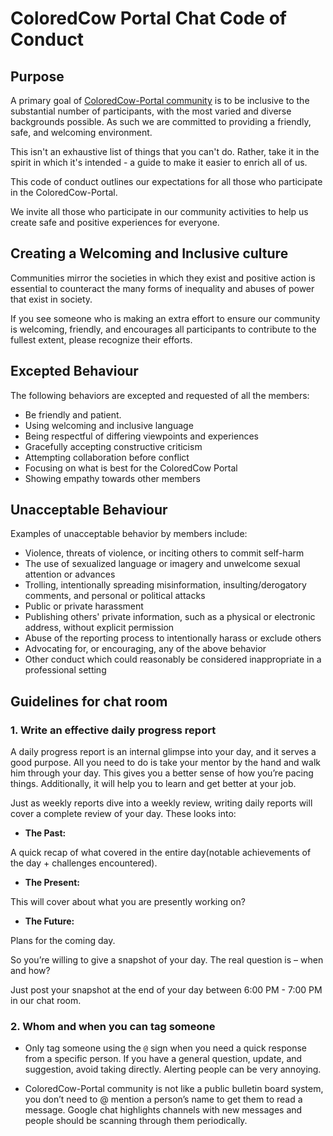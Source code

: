 # ColoredCow Portal Chat Code of Conduct

## Purpose

A primary goal of [ColoredCow-Portal community](https://chat.google.com/room/AAAA3vnRMzI) is to be inclusive to the substantial number of participants, with the most varied and diverse backgrounds possible. As such we are committed to providing a friendly, safe, and welcoming environment.

This isn't an exhaustive list of things that you can't do. Rather, take it in the spirit in which it's intended - a guide to make it easier to enrich all of us.

This code of conduct outlines our expectations for all those who participate in the ColoredCow-Portal.

We invite all those who participate in our community activities to help us create safe and positive experiences for everyone.

## Creating a Welcoming and Inclusive culture

Communities mirror the societies in which they exist and positive action is essential to counteract the many forms of inequality and abuses of power that exist in society.

If you see someone who is making an extra effort to ensure our community is welcoming, friendly, and encourages all participants to contribute to the fullest extent, please recognize their efforts.

## Excepted Behaviour

The following behaviors are excepted and requested of all the members:

* Be friendly and patient.
* Using welcoming and inclusive language
* Being respectful of differing viewpoints and experiences
* Gracefully accepting constructive criticism
* Attempting collaboration before conflict
* Focusing on what is best for the ColoredCow Portal
* Showing empathy towards other members

## Unacceptable Behaviour

Examples of unacceptable behavior by members include: 

* Violence, threats of violence, or inciting others to commit self-harm
* The use of sexualized language or imagery and unwelcome sexual attention or advances
* Trolling, intentionally spreading misinformation, insulting/derogatory comments, and personal or political attacks
* Public or private harassment
* Publishing others' private information, such as a physical or electronic address, without explicit permission
* Abuse of the reporting process to intentionally harass or exclude others
* Advocating for, or encouraging, any of the above behavior
* Other conduct which could reasonably be considered inappropriate in a professional setting


## Guidelines for chat room

### 1. Write an effective daily progress report

A daily progress report is an internal glimpse into your day, and it serves a good purpose. All you need to do is take your mentor by the hand and walk him through your day. This gives you a better sense of how you’re pacing things. Additionally, it will help you to learn and get better at your job.

Just as weekly reports dive into a weekly review, writing daily reports will cover a complete review of your day. These looks into:

* **The Past:**

A quick recap of what covered in the entire day(notable achievements of the day + challenges encountered).

* **The Present:**

This will cover about what you are presently working on?

* **The Future:**

Plans for the coming day.

So you’re willing to give a snapshot of your day. The real question is – when and how?

Just post your snapshot at the end of your day between 6:00 PM - 7:00 PM in our chat room.

### 2. Whom and when you can tag someone

* Only tag someone using the `@` sign when you need a quick response from a specific person. If you have a general question, update, and suggestion, avoid taking directly. Alerting people can be very annoying.

* ColoredCow-Portal community is not like a public bulletin board system, you don’t need to @ mention a person’s name to get them to read a message.  Google chat highlights channels with new messages and people should be scanning through them periodically.

